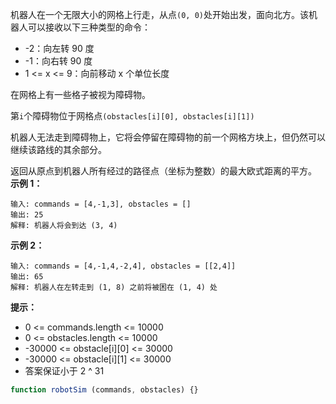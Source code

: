 机器人在一个无限大小的网格上行走，从点`(0, 0)`处开始出发，面向北方。该机器人可以接收以下三种类型的命令：
- -2：向左转 90 度
- -1：向右转 90 度
- 1 <= x <= 9：向前移动 x 个单位长度

在网格上有一些格子被视为障碍物。

第`i`个障碍物位于网格点`(obstacles[i][0], obstacles[i][1])`

机器人无法走到障碍物上，它将会停留在障碍物的前一个网格方块上，但仍然可以继续该路线的其余部分。

返回从原点到机器人所有经过的路径点（坐标为整数）的最大欧式距离的平方。
 
**示例 1：**
```
输入: commands = [4,-1,3], obstacles = []
输出: 25
解释: 机器人将会到达 (3, 4)
```

**示例 2：**
```
输入: commands = [4,-1,4,-2,4], obstacles = [[2,4]]
输出: 65
解释: 机器人在左转走到 (1, 8) 之前将被困在 (1, 4) 处
```

**提示：**
- 0 <= commands.length <= 10000
- 0 <= obstacles.length <= 10000
- -30000 <= obstacle[i][0] <= 30000
- -30000 <= obstacle[i][1] <= 30000
- 答案保证小于 2 ^ 31

```js
function robotSim (commands, obstacles) {}
```